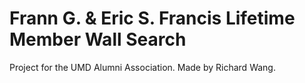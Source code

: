 # Frann G. & Eric S. Francis Lifetime Member Wall Search

Project for the UMD Alumni Association. Made by Richard Wang.
